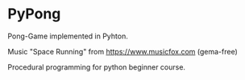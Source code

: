# PyPong
Pong-Game implemented in Pyhton.

Music "Space Running" from https://www.musicfox.com (gema-free)

Procedural programming for python beginner course.
